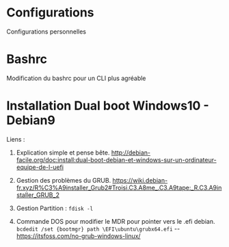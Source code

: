 # Configurations
Configurations personnelles

# Bashrc
Modification du bashrc pour un CLI plus agréable

# Installation Dual boot Windows10 - Debian9

Liens :
  1. Explication simple et pense bête.
 http://debian-facile.org/doc:install:dual-boot-debian-et-windows-sur-un-ordinateur-equipe-de-l-uefi
  
  2. Gestion des problèmes du GRUB.
 https://wiki.debian-fr.xyz/R%C3%A9installer_Grub2#Troisi.C3.A8me_.C3.A9tape:_R.C3.A9installer_GRUB_2

  3. Gestion Partition :
``fdisk -l``

  4. Commande DOS pour modifier le MDR pour pointer vers le .efi debian.
``bcdedit /set {bootmgr} path \EFI\ubuntu\grubx64.efi``  --   https://itsfoss.com/no-grub-windows-linux/
